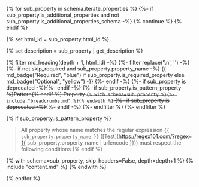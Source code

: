 {% for sub_property in schema.iterate_properties %}
  {%- if sub_property.is_additional_properties and not sub_property.is_additional_properties_schema -%}
    {% continue %}
  {% endif %}

  {% set html_id = sub_property.html_id %}

  {% set description = sub_property | get_description %}
  
  {% filter md_heading(depth + 1, html_id) -%}
    {%- filter replace('\n', '') -%}
    {%- if not skip_required and sub_property.property_name -%}
        {{ md_badge("Required", "blue") if sub_property.is_required_property else md_badge("Optional", "yellow") -}}
    {%- endif -%}
    {%- if sub_property is deprecated  -%}~~{%- endif -%}
    {%- if sub_property.is_pattern_property %}Pattern{% endif %} Property `{% with schema=sub_property %}{%- include "breadcrumbs.md" %}{% endwith %}`
    {%- if sub_property is deprecated -%}~~{%- endif -%}
    {%- endfilter %}
  {%- endfilter %}

  {% if sub_property.is_pattern_property %}
> All property whose name matches the regular expression 
```{{ sub_property.property_name }}``` ([Test](https://regex101.com/?regex={{ sub_property.property_name | urlencode }}))
must respect the following conditions
  {% endif %}


  {% with schema=sub_property, skip_headers=False, depth=depth+1 %}
    {% include "content.md" %}
  {% endwith %}

{% endfor %}